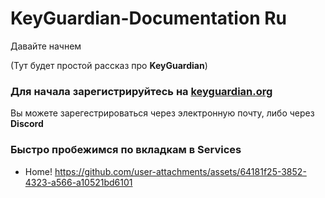 # KeyGuardian-Documentation Ru
Давайте начнем

(Тут будет простой рассказ про **KeyGuardian**)

### Для начала зарегистрируйтесь на [keyguardian.org](https://keyguardian.org)
Вы можете зарегестрироваться через электронную почту, либо через **Discord**

### Быстро пробежимся по вкладкам в Services
* Home!
https://github.com/user-attachments/assets/64181f25-3852-4323-a566-a10521bd6101
